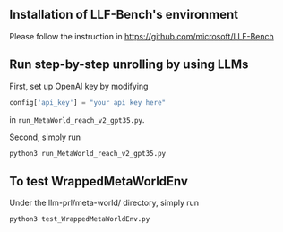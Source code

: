 ## Installation of LLF-Bench's environment
Please follow the instruction in https://github.com/microsoft/LLF-Bench

## Run step-by-step unrolling by using LLMs
First, set up OpenAI key by modifying 
```python
config['api_key'] = "your api key here"
``` 
in `run_MetaWorld_reach_v2_gpt35.py`.

Second, simply run
```bash
python3 run_MetaWorld_reach_v2_gpt35.py
```

## To test WrappedMetaWorldEnv
Under the llm-prl/meta-world/ directory, simply run
```bash
python3 test_WrappedMetaWorldEnv.py
```
